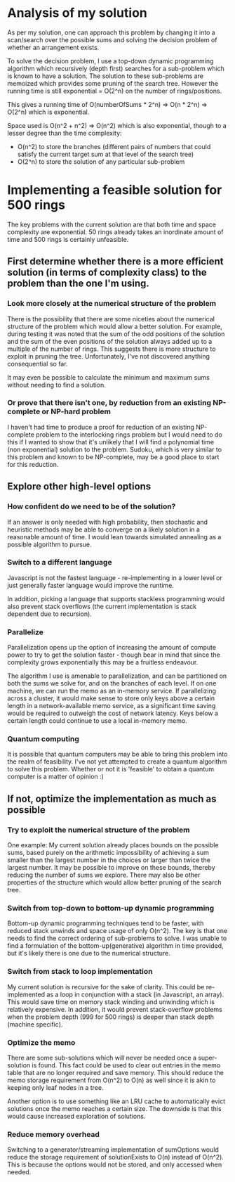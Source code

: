 # Analysis of my solution

As per my solution, one can approach this problem by changing it into a scan/search over the possible sums and solving the decision problem of whether an arrangement exists.

To solve the decision problem, I use a top-down dynamic programming algorithm which recursively (depth first) searches for a sub-problem which is known to have a solution. The solution to these sub-problems are memoized which provides some pruning of the search tree. However the running time is still exponential = O(2^n) on the number of rings/positions.

This gives a running time of O(numberOfSums * 2^n) => O(n * 2^n) => O(2^n) which is exponential.

Space used is O(n^2 + n^2) => O(n^2) which is also exponential, though to a lesser degree than the time complexity:

* O(n^2) to store the branches (different pairs of numbers that could satisfy the current target sum at that level of the search tree)
* O(2^n) to store the solution of any particular sub-problem



# Implementing a feasible solution for 500 rings

The key problems with the current solution are that both time and space complexity are exponential. 50 rings already takes an inordinate amount of time and 500 rings is certainly unfeasible.


## First determine whether there is a more efficient solution (in terms of complexity class) to the problem than the one I'm using.

### Look more closely at the numerical structure of the problem

There is the possibility that there are some niceties about the numerical structure of the problem which would allow a better solution. For example, during testing it was noted that the sum of the odd positions of the solution and the sum of the even positions of the solution always added up to a multiple of the number of rings. This suggests there is more structure to exploit in pruning the tree. Unfortunately, I've not discovered anything consequential so far.

It may even be possible to calculate the minimum and maximum sums without needing to find a solution.

### Or prove that there isn't one, by reduction from an existing NP-complete or NP-hard problem

I haven't had time to produce a proof for reduction of an existing NP-complete problem to the interlocking rings problem but I would need to do this if I wanted to show that it's unlikely that I will find a polynomial time (non exponential) solution to the problem. Sudoku, which is very similar to this problem and known to be NP-complete, may be a good place to start for this reduction.


## Explore other high-level options

### How confident do we need to be of the solution?

If an answer is only needed with high probability, then stochastic and heuristic methods may be able to converge on a likely solution in a reasonable amount of time. I would lean towards simulated annealing as a possible algorithm to pursue.

### Switch to a different language

Javascript is not the fastest language - re-implementing in a lower level or just generally faster language would improve the runtime.

In addition, picking a language that supports stackless programming would also prevent stack overflows (the current implementation is stack dependent due to recursion).

### Parallelize

Parallelization opens up the option of increasing the amount of compute power to try to get the solution faster - though bear in mind that since the complexity grows exponentially this may be a fruitless endeavour.

The algorithm I use is amenable to parallelization, and can be partitioned on both the sums we solve for, and on the branches of each level. If on one machine, we can run the memo as an in-memory service. If parallelizing across a cluster, it would make sense to store only keys above a certain length in a network-available memo service, as a significant time saving would be required to outweigh the cost of network latency. Keys below a certain length could continue to use a local in-memory memo.

### Quantum computing

It is possible that quantum computers may be able to bring this problem into the realm of feasibility. I've not yet attempted to create a quantum algorithm to solve this problem. Whether or not it is 'feasible' to obtain a quantum computer is a matter of opinion :)



## If not, optimize the implementation as much as possible

### Try to exploit the numerical structure of the problem

One example: My current solution already places bounds on the possible sums, based purely on the arithmetic impossibility of achieving a sum smaller than the largest number in the choices or larger than twice the largest number. It may be possible to improve on these bounds, thereby reducing the number of sums we explore. There may also be other properties of the structure which would allow better pruning of the search tree.

### Switch from top-down to bottom-up dynamic programming

Bottom-up dynamic programming techniques tend to be faster, with reduced stack unwinds and space usage of only O(n^2). The key is that one needs to find the correct ordering of sub-problems to solve. I was unable to find a formulation of the bottom-up(generative) algorithm in time provided, but it's likely there is one due to the numerical structure.

### Switch from stack to loop implementation

My current solution is recursive for the sake of clarity. This could be re-implemented as a loop in conjunction with a stack (in Javascript, an array). This would save time on memory stack winding and unwinding which is relatively expensive. In addition, it would prevent stack-overflow problems when the problem depth (999 for 500 rings) is deeper than stack depth (machine specific). 

### Optimize the memo

There are some sub-solutions which will never be needed once a super-solution is found. This fact could be used to clear out entries in the memo table that are no longer required and save memory. This should reduce the memo storage requirement from O(n^2) to O(n) as well since it is akin to keeping only leaf nodes in a tree.

Another option is to use something like an LRU cache to automatically evict solutions once the memo reaches a certain size. The downside is that this would cause increased exploration of solutions.

### Reduce memory overhead

Switching to a generator/streaming implementation of sumOptions would reduce the storage requirement of solutionExists to O(n) instead of O(n^2). This is because the options would not be stored, and only accessed when needed.
